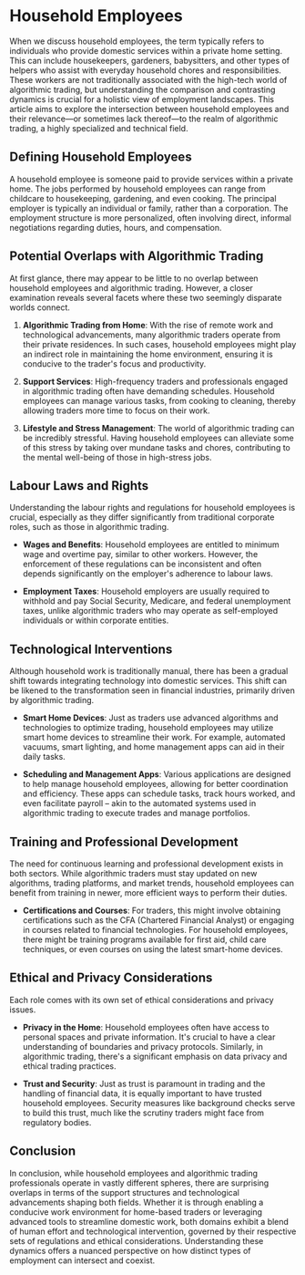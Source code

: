 # Household Employees

When we discuss household employees, the term typically refers to individuals who provide domestic services within a private home setting. This can include housekeepers, gardeners, babysitters, and other types of helpers who assist with everyday household chores and responsibilities. These workers are not traditionally associated with the high-tech world of algorithmic trading, but understanding the comparison and contrasting dynamics is crucial for a holistic view of employment landscapes. This article aims to explore the intersection between household employees and their relevance—or sometimes lack thereof—to the realm of algorithmic trading, a highly specialized and technical field.

## Defining Household Employees

A household employee is someone paid to provide services within a private home. The jobs performed by household employees can range from childcare to housekeeping, gardening, and even cooking. The principal employer is typically an individual or family, rather than a corporation. The employment structure is more personalized, often involving direct, informal negotiations regarding duties, hours, and compensation.

## Potential Overlaps with Algorithmic Trading

At first glance, there may appear to be little to no overlap between household employees and algorithmic trading. However, a closer examination reveals several facets where these two seemingly disparate worlds connect.

1. **Algorithmic Trading from Home**: With the rise of remote work and technological advancements, many algorithmic traders operate from their private residences. In such cases, household employees might play an indirect role in maintaining the home environment, ensuring it is conducive to the trader's focus and productivity.

2. **Support Services**: High-frequency traders and professionals engaged in algorithmic trading often have demanding schedules. Household employees can manage various tasks, from cooking to cleaning, thereby allowing traders more time to focus on their work.

3. **Lifestyle and Stress Management**: The world of algorithmic trading can be incredibly stressful. Having household employees can alleviate some of this stress by taking over mundane tasks and chores, contributing to the mental well-being of those in high-stress jobs.

## Labour Laws and Rights

Understanding the labour rights and regulations for household employees is crucial, especially as they differ significantly from traditional corporate roles, such as those in algorithmic trading.

- **Wages and Benefits**: Household employees are entitled to minimum wage and overtime pay, similar to other workers. However, the enforcement of these regulations can be inconsistent and often depends significantly on the employer's adherence to labour laws.
  
- **Employment Taxes**: Household employers are usually required to withhold and pay Social Security, Medicare, and federal unemployment taxes, unlike algorithmic traders who may operate as self-employed individuals or within corporate entities.

## Technological Interventions

Although household work is traditionally manual, there has been a gradual shift towards integrating technology into domestic services. This shift can be likened to the transformation seen in financial industries, primarily driven by algorithmic trading.

- **Smart Home Devices**: Just as traders use advanced algorithms and technologies to optimize trading, household employees may utilize smart home devices to streamline their work. For example, automated vacuums, smart lighting, and home management apps can aid in their daily tasks.

- **Scheduling and Management Apps**: Various applications are designed to help manage household employees, allowing for better coordination and efficiency. These apps can schedule tasks, track hours worked, and even facilitate payroll – akin to the automated systems used in algorithmic trading to execute trades and manage portfolios.

## Training and Professional Development

The need for continuous learning and professional development exists in both sectors. While algorithmic traders must stay updated on new algorithms, trading platforms, and market trends, household employees can benefit from training in newer, more efficient ways to perform their duties.

- **Certifications and Courses**: For traders, this might involve obtaining certifications such as the CFA (Chartered Financial Analyst) or engaging in courses related to financial technologies. For household employees, there might be training programs available for first aid, child care techniques, or even courses on using the latest smart-home devices.

## Ethical and Privacy Considerations

Each role comes with its own set of ethical considerations and privacy issues.

- **Privacy in the Home**: Household employees often have access to personal spaces and private information. It's crucial to have a clear understanding of boundaries and privacy protocols. Similarly, in algorithmic trading, there's a significant emphasis on data privacy and ethical trading practices.

- **Trust and Security**: Just as trust is paramount in trading and the handling of financial data, it is equally important to have trusted household employees. Security measures like background checks serve to build this trust, much like the scrutiny traders might face from regulatory bodies.

## Conclusion

In conclusion, while household employees and algorithmic trading professionals operate in vastly different spheres, there are surprising overlaps in terms of the support structures and technological advancements shaping both fields. Whether it is through enabling a conducive work environment for home-based traders or leveraging advanced tools to streamline domestic work, both domains exhibit a blend of human effort and technological intervention, governed by their respective sets of regulations and ethical considerations. Understanding these dynamics offers a nuanced perspective on how distinct types of employment can intersect and coexist.